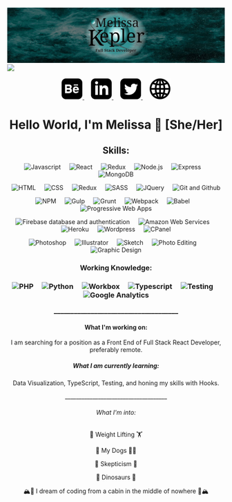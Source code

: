 ![](melissakepler.jpg)
![](https://komarev.com/ghpvc/?username=Missarachnid&color=007977&style=plastic)

<p align="center">
  <a href="https://www.behance.net/mmkepler" rel="noopener" target="_blank">
    <img src="iconmonstr-behance-3.svg" alt="Behance icon"/>
  </a>
   &nbsp;&nbsp;&nbsp;
  <a href="https://www.linkedin.com/in/mmkepler/" rel="noopener" target="_blank">
    <img src="iconmonstr-linkedin-3.svg" alt="LinkedIn icon"/>
  </a>
   &nbsp;&nbsp;&nbsp;
  <a href="https://twitter.com/missarachnid" rel="noopener" target="_blank">
    <img src="iconmonstr-twitter-3.svg" alt="Twitter icon"/>
  </a>
   &nbsp;&nbsp;&nbsp;
  <a href="https://mmkepler.com/" rel="noopener" target="_blank">
    <img src="iconmonstr-globe-3.svg" alt="A website icon"/>
  </a>
</p>
  
<h1 align="center">Hello World, I'm Melissa 👋 [She/Her]</h1>

<h2 align="center">Skills:</h2>
<p align="center">
  <img src="https://img.shields.io/static/v1?label=%20&message=JavaScript&color=009799" alt="Javascript" />
  &nbsp;&nbsp;&nbsp;
  <img src="https://img.shields.io/static/v1?label=%20&message=React&color=009799" alt="React" />
  &nbsp;&nbsp;&nbsp;
  <img src="https://img.shields.io/static/v1?label=%20&message=Redux&color=009799" alt="Redux" />
  &nbsp;&nbsp;&nbsp;
  <img src="https://img.shields.io/static/v1?label=%20&message=Node.js&color=009799" alt="Node.js" />
  &nbsp;&nbsp;&nbsp;
  <img src="https://img.shields.io/static/v1?label=%20&message=Express&color=009799" alt="Express" />
  &nbsp;&nbsp;&nbsp;
  <img src="https://img.shields.io/static/v1?label=%20&message=MongoDB&color=009799" alt="MongoDB" />
</p>

<p align="center">
  <img src="https://img.shields.io/static/v1?label=%20&message=HTML&color=009799" alt="HTML" />
  &nbsp;&nbsp;&nbsp;
  <img src="https://img.shields.io/static/v1?label=%20&message=CSS&color=009799" alt="CSS" />
  &nbsp;&nbsp;&nbsp;
  <img src="https://img.shields.io/static/v1?label=%20&message=Bootstrap%203/4&color=009799" alt="Redux" />
  &nbsp;&nbsp;&nbsp;
  <img src="https://img.shields.io/static/v1?label=%20&message=SASS&color=009799" alt="SASS" />
  &nbsp;&nbsp;&nbsp;
  <img src="https://img.shields.io/static/v1?label=%20&message=JQuery&color=009799" alt="JQuery" />
  &nbsp;&nbsp;&nbsp;
  <img src="https://img.shields.io/static/v1?label=%20&message=Git/GitHub&color=009799" alt="Git and Github" />
</p>

<p align="center">
  <img src="https://img.shields.io/static/v1?label=%20&message=NPM&color=009799" alt="NPM" />
  &nbsp;&nbsp;&nbsp;
  <img src="https://img.shields.io/static/v1?label=%20&message=Gulp&color=009799" alt="Gulp" />
  &nbsp;&nbsp;&nbsp;
  <img src="https://img.shields.io/static/v1?label=%20&message=Grunt&color=009799" alt="Grunt" />
  &nbsp;&nbsp;&nbsp;
  <img src="https://img.shields.io/static/v1?label=%20&message=Webpack&color=009799" alt="Webpack" />
  &nbsp;&nbsp;&nbsp;
  <img src="https://img.shields.io/static/v1?label=%20&message=Babel&color=009799" alt="Babel" />
  &nbsp;&nbsp;&nbsp;
  <img src="https://img.shields.io/static/v1?label=%20&message=Progessive%20Web%20Apps&color=009799" alt="Progressive Web Apps" />
</p>

<p align="center">
  <img src="https://img.shields.io/static/v1?label=%20&message=Firebase%20DB%20%26%20Auth&color=009799" alt="Firebase database and authentication" />
  &nbsp;&nbsp;&nbsp;
  <img src="https://img.shields.io/static/v1?label=%20&message=AWS&color=009799" alt="Amazon Web Services" />
  &nbsp;&nbsp;&nbsp;
  <img src="https://img.shields.io/static/v1?label=%20&message=Heroku&color=009799" alt="Heroku" />
  &nbsp;&nbsp;&nbsp;
  <img src="https://img.shields.io/static/v1?label=%20&message=Wordpress&color=009799" alt="Wordpress" />
  &nbsp;&nbsp;&nbsp;
  <img src="https://img.shields.io/static/v1?label=%20&message=CPanel&color=009799" alt="CPanel" />
</p>

<p align="center">
  <img src="https://img.shields.io/static/v1?label=%20&message=Photoshop&color=009799" alt="Photoshop" />
  &nbsp;&nbsp;&nbsp;
  <img src="https://img.shields.io/static/v1?label=%20&message=Illustrator&color=009799" alt="Illustrator" />
  &nbsp;&nbsp;&nbsp;
  <img src="https://img.shields.io/static/v1?label=%20&message=Sketch&color=009799" alt="Sketch" />
  &nbsp;&nbsp;&nbsp;
  <img src="https://img.shields.io/static/v1?label=%20&message=Photo%20Editing&color=009799" alt="Photo Editing" />
  &nbsp;&nbsp;&nbsp;
  <img src="https://img.shields.io/static/v1?label=%20&message=Graphic%20Design&color=009799" alt="Graphic Design" />
</p>

<h3 align="center">Working Knowledge:<h3>
  
<p align="center">
  <img src="https://img.shields.io/static/v1?label=%20&message=PHP&color=009799" alt="PHP" />
  &nbsp;&nbsp;&nbsp;
  <img src="https://img.shields.io/static/v1?label=%20&message=Python&color=009799" alt="Python" />
  &nbsp;&nbsp;&nbsp;
  <img src="https://img.shields.io/static/v1?label=%20&message=Workbox&color=009799" alt="Workbox" />
  &nbsp;&nbsp;&nbsp;
  <img src="https://img.shields.io/static/v1?label=%20&message=TypeScript&color=009799" alt="Typescript" />
  &nbsp;&nbsp;&nbsp;
  <img src="https://img.shields.io/static/v1?label=%20&message=Testing&color=009799" alt="Testing" />
  &nbsp;&nbsp;&nbsp;
  <img src="https://img.shields.io/static/v1?label=%20&message=Google%20Analytics&color=009799" alt="Google Analytics" />
</p>

<p align="center">_____________________________________</p>

<h4 align="center">What I'm working on:</h4>

<p align="center">I am searching for a position as a Front End of Full Stack React Developer, preferably remote.</p>

<h5 align="center">What I am currently learning:</h5>

<p align="center">Data Visualization, TypeScript, Testing, and honing my skills with Hooks.</p>

<p align="center">_____________________________________</p>

<h6 align="center">What I'm into:</h6>
<p align="center">
  <p align="center">💪 Weight Lifting 🏋️</p>
  <p align="center">🐾 My Dogs 🐕‍🦺</p>
  <p align="center">🤨 Skepticism 🤨</p>
  <p align="center">🦖 Dinosaurs 🦕</p>
  <p align="center">🏔️🌲 I dream of coding from a cabin in the middle of nowhere 🌲🏔️</p>
</p>

<!--
[![Top Langs](https://github-readme-stats.vercel.app/api/top-langs/?username=Missarachnid&layout=compact)](https://github.com/Missarachnid/github-readme-stats)

**Missarachnid/Missarachnid** is a ✨ _special_ ✨ repository because its `README.md` (this file) appears on your GitHub profile.


Here are some ideas to get you started:

- 🔭 I’m currently working on ...
- 🌱 I’m currently learning ...
- 👯 I’m looking to collaborate on ...
- 🤔 I’m looking for help with ...
- 💬 Ask me about ...
- 📫 How to reach me: ...
- 😄 Pronouns: ...
- ⚡ Fun fact: ...
-->
